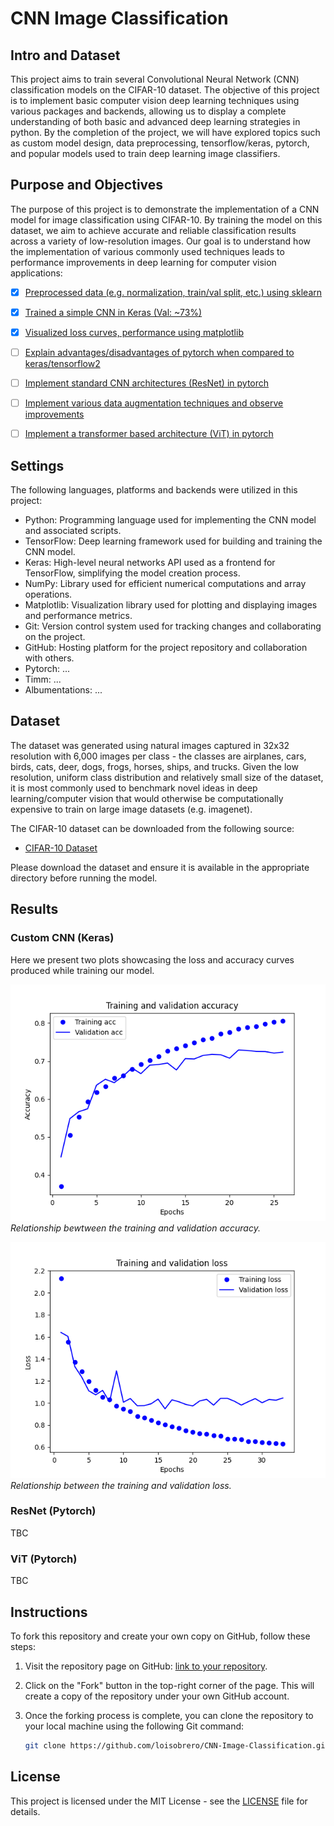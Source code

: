 # CNN Image Classification

## Intro and Dataset

This project aims to train several Convolutional Neural Network (CNN) classification models on the CIFAR-10 dataset. The objective of this project is to implement basic computer vision deep learning techniques using various packages and backends, allowing us to display a complete understanding of both basic and advanced deep learning strategies in python. By the completion of the project, we will have explored topics such as custom model design, data preprocessing, tensorflow/keras, pytorch, and popular models used to train deep learning image classifiers.

## Purpose and Objectives

The purpose of this project is to demonstrate the implementation of a CNN model for image classification using CIFAR-10. By training the model on this dataset, we aim to achieve accurate and reliable classification results across a variety of low-resolution images. Our goal is to understand how the implementation of various commonly used techniques leads to performance improvements in deep learning for computer vision applications:

- [x] [Preprocessed data (e.g. normalization, train/val split, etc.) using sklearn](utils/data.py)
- [x] [Trained a simple CNN in Keras (Val: ~73%)](utils/train.py)
- [x] [Visualized loss curves, performance using matplotlib](utils/visualization.py)
- [ ] [Explain advantages/disadvantages of pytorch when compared to keras/tensorflow2](README.md)
- [ ] [Implement standard CNN architectures (ResNet) in pytorch](utils)
- [ ] [Implement various data augmentation techniques and observe improvements](utils)
- [ ] [Implement a transformer based architecture (ViT) in pytorch](utils)


## Settings

The following languages, platforms and backends were utilized in this project:

- Python: Programming language used for implementing the CNN model and associated scripts.
- TensorFlow: Deep learning framework used for building and training the CNN model.
- Keras: High-level neural networks API used as a frontend for TensorFlow, simplifying the model creation process.
- NumPy: Library used for efficient numerical computations and array operations.
- Matplotlib: Visualization library used for plotting and displaying images and performance metrics.
- Git: Version control system used for tracking changes and collaborating on the project.
- GitHub: Hosting platform for the project repository and collaboration with others.
- Pytorch: ...
- Timm: ...
- Albumentations: ...

## Dataset

The dataset was generated using natural images captured in 32x32 resolution with 6,000 images per class - the classes are airplanes, cars, birds, cats, deer, dogs, frogs, horses, ships, and trucks. Given the low resolution, uniform class distribution and relatively small size of the dataset, it is most commonly used to benchmark novel ideas in deep learning/computer vision that would otherwise be computationally expensive to train on large image datasets (e.g. imagenet).

The CIFAR-10 dataset can be downloaded from the following source:

- [CIFAR-10 Dataset](https://www.cs.toronto.edu/~kriz/cifar.html)

Please download the dataset and ensure it is available in the appropriate directory before running the model.

## Results

### Custom CNN (Keras)

Here we present two plots showcasing the loss and accuracy curves produced while training our model.

![Accuracy Plot](screenshots/accuracy_plot.png)
*Relationship bewtween the training and validation accuracy.*

![History Plot](screenshots/history.png)
*Relationship between the training and validation loss.*

### ResNet (Pytorch)

TBC

### ViT (Pytorch)

TBC

## Instructions

To fork this repository and create your own copy on GitHub, follow these steps:

1. Visit the repository page on GitHub: [link to your repository](https://github.com/loisobrero/CNN-Image-Classification.git).

2. Click on the "Fork" button in the top-right corner of the page. This will create a copy of the repository under your own GitHub account.

3. Once the forking process is complete, you can clone the repository to your local machine using the following Git command:

   ```bash
   git clone https://github.com/loisobrero/CNN-Image-Classification.git


## License

This project is licensed under the MIT License - see the [LICENSE](LICENSE) file for details.
